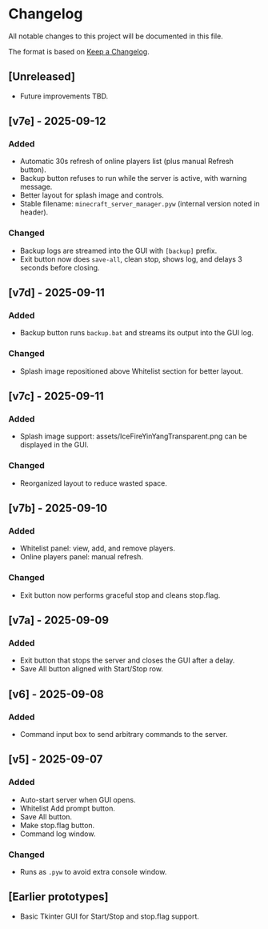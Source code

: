 # Changelog

All notable changes to this project will be documented in this file.

The format is based on [Keep a Changelog](https://keepachangelog.com/en/1.0.0/).

## [Unreleased]
- Future improvements TBD.

## [v7e] - 2025-09-12
### Added
- Automatic 30s refresh of online players list (plus manual Refresh button).
- Backup button refuses to run while the server is active, with warning message.
- Better layout for splash image and controls.
- Stable filename: `minecraft_server_manager.pyw` (internal version noted in header).

### Changed
- Backup logs are streamed into the GUI with `[backup]` prefix.
- Exit button now does `save-all`, clean stop, shows log, and delays 3 seconds before closing.

## [v7d] - 2025-09-11
### Added
- Backup button runs `backup.bat` and streams its output into the GUI log.

### Changed
- Splash image repositioned above Whitelist section for better layout.

## [v7c] - 2025-09-11
### Added
- Splash image support: assets/IceFireYinYangTransparent.png can be displayed in the GUI.

### Changed
- Reorganized layout to reduce wasted space.

## [v7b] - 2025-09-10
### Added
- Whitelist panel: view, add, and remove players.
- Online players panel: manual refresh.

### Changed
- Exit button now performs graceful stop and cleans stop.flag.

## [v7a] - 2025-09-09
### Added
- Exit button that stops the server and closes the GUI after a delay.
- Save All button aligned with Start/Stop row.

## [v6] - 2025-09-08
### Added
- Command input box to send arbitrary commands to the server.

## [v5] - 2025-09-07
### Added
- Auto-start server when GUI opens.
- Whitelist Add prompt button.
- Save All button.
- Make stop.flag button.
- Command log window.

### Changed
- Runs as `.pyw` to avoid extra console window.

## [Earlier prototypes]
- Basic Tkinter GUI for Start/Stop and stop.flag support.
